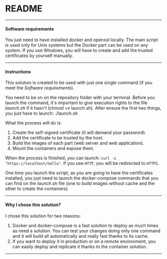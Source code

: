 # README

---

#### Software requirements
You just need to have installed docker and openssl locally. The main script is used only for Unix systems but the Docker part can be used on any system. If you use Windows, you will have to create and add the trusted certificates by yourself manually.

---

#### Instructions
This solution is created to be used with just one single command (if you meet the *Software requirements*).

You need to be on on the repository folder with your terminal. 
Before you launch the command, it's important to give execution rights to the file *launch.sh* if it hasn't (chmod +x launch.sh).
After ensure the first two things, you just have to launch: ./launch.sh

What the process will do is:
1. Create the self-signed certificate (it will demand your password).
2. Add the certificate to be trusted by the host.
3. Build the images of each part (web server and web application).
4. Mount the containers and expose them.

When the process is finished, you can launch: `curl -L "https://localhost/hello"`. If you use `HTTP`, you will be redirected to `HTTPS`.

One time you launch the script, as you are going to have the certificates installed, you just need to launch the docker-compose commands that you can find on the *launch.sh* file (one to build images without cache and the other to create the containers).

---

#### Why I chose this solution?
I chose this solution for two reasons:
1. Docker and docker-compose is a fast solution to deploy as much times as need a solution. You can test your changes doing only one command and it will build all automatically and really fast thanks to its cache.
2. If you want to deploy it in production or on a remote environment, you can easily deploy and replicate it thanks to the container solution.

---
